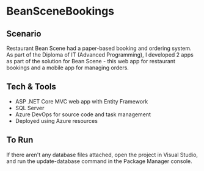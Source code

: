 # BeanSceneBookings
## Scenario
Restaurant Bean Scene had a paper-based booking and ordering system. As part of the Diploma of IT (Advanced Programming), I developed 2 apps as part of the solution for Bean Scene - this web app for restaurant bookings and a mobile app for managing orders. 

## Tech & Tools
- ASP .NET Core MVC web app with Entity Framework
- SQL Server
- Azure DevOps for source code and task management
- Deployed using Azure resources

## To Run
If there aren't any database files attached, open the project in Visual Studio, and run the update-database command in the Package Manager console.

